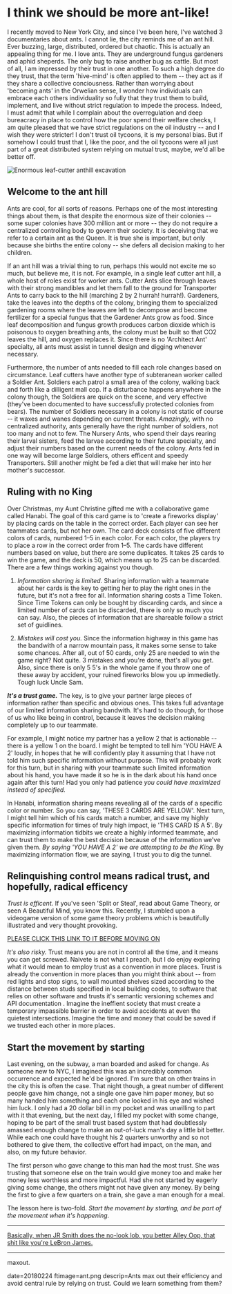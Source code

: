 
# I think we should be more ant-like!  

I recently moved to New York City, and since I've been here, I've watched 3 documentaries about ants.  I cannot lie, the city reminds me of an ant hill.  Ever buzzing, large, distributed, ordered but chaotic.  This is actually an appealing thing for me.  I love ants.  They are underground fungus gardeners and aphid sheperds.  The only bug to raise another bug as cattle. But most of all, I am impressed by their trust in one another.  To such a high degree do they trust, that the term 'hive-mind' is often applied to them -- they act as if they share a collective conciousness. Rather than worrying about 'becoming ants' in the Orwelian sense, I wonder how individuals can embrace each others individuality so fully that they trust them to build, implement, and live without strict regulation to impede the process. Indeed, I must admit that while I complain about the overregulation and deep bureacracy in place to control how the poor spend their welfare checks, I am quite pleased that we have strict regulations on the oil industry -- and I wish they were stricter! I don't trust oil tycoons, it is my personal bias. But if somehow I could trust that I, like the poor, and the oil tycoons were all just part of a great distributed system relying on mutual trust, maybe, we'd all be better off.

![Enormous leaf-cutter anthill excavation](images/anthill.jpg)

## Welcome to the ant hill 

Ants are cool, for all sorts of reasons. Perhaps one of the most interesting things about them, is that despite the enormous size of their colonies -- some super colonies have 300 million ant or more -- they do not require a centralized controlling body to govern their society.  It is deceiving that we refer to a certain ant as the Queen.  It is true she is important, but only because she births the entire colony -- she defers all decision making to her children.

If an ant hill was a trivial thing to run, perhaps this would not excite me so much, but believe me, it is not. For example, in a single leaf cutter ant hill, a whole host of roles exist for worker ants. Cutter Ants slice through leaves with their strong mandibles and let them fall to the ground for Transporter Ants to carry back to the hill (marching 2 by 2 hurrah! hurrah!).  Gardeners, take the leaves into the depths of the colony, bringing them to specialized gardening rooms where the leaves are left to decompose and become fertilizer for a special fungus that the Gardener Ants grow as food.  Since leaf decomposition and fungus growth produces carbon dioxide which is poisonous to oxygen breathing ants, the colony must be built so that CO2 leaves the hill, and oxygen replaces it. Since there is no 'Architect Ant' specialty, all ants must assist in tunnel design and digging whenever necessary. 

Furthermore, the number of ants needed to fill each role changes based on circumstance. Leaf cutters have another type of subteranean worker called a Soldier Ant.  Soldiers each patrol a small area of the colony, walking back and forth like a dilligent mall cop. If a disturbance happens anywhere in the colony though, the Soldiers are quick on the scene, and very effective (they've been documented to have successfully protected colonies from bears). The number of Soldiers necessary in a colony is not static of course -- it waxes and wanes depending on current threats.  *Amazingly,* with no centralized authority, ants generally have the right number of soldiers, not too many and not to few.  The Nursery Ants, who spend their days rearing their larval sisters, feed the larvae according to their future specialty, and adjust their numbers based on the current needs of the colony. Ants fed in one way will become large Soldiers, others efficent and speedy Transporters.  Still another might be fed a diet that will make her into her mother's successor.  

## Ruling with no King

Over Christmas, my Aunt Christine gifted me with a collaborative game called Hanabi. The goal of this card game is to 'create a fireworks display' by placing cards on the table in the correct order.  Each player can see her teammates cards, but not her own.  The card deck consists of five different colors of cards, numbered 1–5 in each color.  For each color, the players try to place a row in the correct order from 1–5.  The cards have different numbers based on value, but there are some duplicates.  It takes 25 cards to win the game, and the deck is 50, which means up to 25 can be discarded. There are a few things working against you though.

 1. *Information sharing is limited.* Sharing information with a teammate about her cards is the key to getting her to play the right ones in the future, but it's not a free for all.  Information sharing costs a Time Token.  Since Time Tokens can only be bought by discarding cards, and since a limited number of cards can be discarded, there is only so much you can say. Also, the pieces of information that are shareable follow a strict set of guidlines.

 2. *Mistakes will cost you.* Since the information highway in this game has the bandwith of a narrow mountain pass, it makes some sense to take some chances.  After all, out of 50 cards, only 25 are needed to win the game right? Not quite. 3 mistakes and you're done, that's all you get.  Also, since there is only 5 5's in the whole game if you throw one of these away by accident, your ruined fireworks blow you up immedietly. Tough luck Uncle Sam.

***It's a trust game.*** The key, is to give your partner large pieces of information rather than specific and obvious ones.  This takes full advantage of our limited information sharing bandwith. It's hard to do though, for those of us who like being in control, because it leaves the decision making completely up to our teammate.

For example, I might notice my partner has a yellow 2 that is actionable -- there is a yellow 1 on the board. I might be tempted to tell him 'YOU HAVE A 2' loudly, in hopes that he will confidently play it assuming that I have not told him such specific information without purpose.  This will probably work for this turn, but in sharing with your teammate such limited information about his hand, you have made it so he is in the dark about his hand once again after this turn!  Had you only had patience *you could have maximized instead of specified.*

In Hanabi, information sharing means revealing all of the cards of a specific color or number.  So you can say, 'THESE 3 CARDS ARE YELLOW'. Next turn, I might tell him which of his cards match a number, and save my highly specific information for times of truly high impact, ie 'THIS CARD IS A 5'. By maximizing information tidbits we create a highly informed teammate, and can trust them to make the best decision because of the information we've given them.  *By saying 'YOU HAVE A 2' we are attempting to be the King.*  By maximizing information flow, we are saying, I trust you to dig the tunnel.

## Relinquishing control means radical trust, and hopefully, radical efficency

*Trust is efficent.*  If you've seen 'Split or Steal', read about Game Theory, or seen A Beautiful Mind, you know this. Recently, I stumbled upon a videogame version of some game theory problems which is beautifully illustrated and very thought provoking.

[PLEASE CLICK THIS LINK TO IT BEFORE MOVING ON](http://ncase.me/trust/)

*It's also risky.* Trust means you are not in control all the time, and it means you can get screwed.  Naivete is not what I preach, but I do enjoy exploring what it would mean to employ trust as a convention in more places.  Trust is already the convention in more places than you might think about -- from red lights and stop signs, to wall mounted shelves sized according to the distance between studs specified in local building codes, to software that relies on other software and trusts it's semantic versioning schemes and API documentation .  Imagine the ineffient society that must create a temporary impassible barrier in order to avoid accidents at even the quietest intersections. Imagine the time and money that could be saved if we trusted each other in more places.  

## Start the movement by starting

Last evening, on the subway, a man boarded and asked for change. As someone new to NYC, I imagined this was an incredibly common occurrence and expected he'd be ignored.  I'm sure that on other trains in the city this is often the case.  That night though, a great number of different people gave him change, not a single one gave him paper money, but so many handed him something and each one looked in his eye and wished him luck. I only had a 20 dollar bill in my pocket and was unwilling to part with it that evening, but the next day, I filled my pocket with some change, hoping to be part of the small trust based system that had doubtlessly amassed enough change to make an out-of-luck man's day a little bit better.  While each one could have thought his 2 quarters unworthy and so not bothered to give them, the collective effort had impact, on the man, and also, on my future behavior.

The first person who gave change to this man had the most trust. She was trusting that someone else on the train would give money too and make her money less worthless and more impactful. Had she not started by eagerly giving some change, the others might not have given any money.  By being the first to give a few quarters on a train, she gave a man enough for a meal.

The lesson here is two-fold.  *Start the movement by starting, and be part of the movement when it's happening.*

---

[Basically, when JR Smith does the no-look lob, you better Alley Oop, that shit like you're LeBron James.](https://www.youtube.com/watch?v=s62H3MFIW6s) 

---

maxout.

date=20180224
ftimage=ant.png
descrip=Ants max out their efficiency and avoid central rule by relying on trust.  Could we learn something from them?
